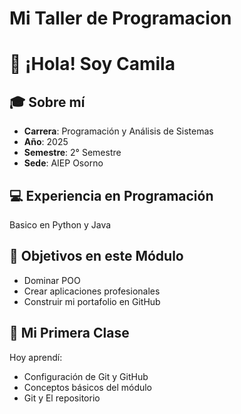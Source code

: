 # Mi Taller de Programacion 
# 👋 ¡Hola! Soy Camila

## 🎓 Sobre mí

- **Carrera**: Programación y Análisis de Sistemas
- **Año**: 2025
- **Semestre**: 2° Semestre
- **Sede**: AIEP Osorno

## 💻 Experiencia en Programación

Basico en Python y Java

## 🎯 Objetivos en este Módulo

- Dominar POO
- Crear aplicaciones profesionales
- Construir mi portafolio en GitHub

## 🚀 Mi Primera Clase

Hoy aprendí:

- Configuración de Git y GitHub
- Conceptos básicos del módulo
- Git y El repositorio